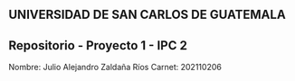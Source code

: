 ## UNIVERSIDAD DE SAN CARLOS DE GUATEMALA
## Repositorio - Proyecto 1 - IPC 2

Nombre: Julio Alejandro Zaldaña Ríos
Carnet: 202110206 

